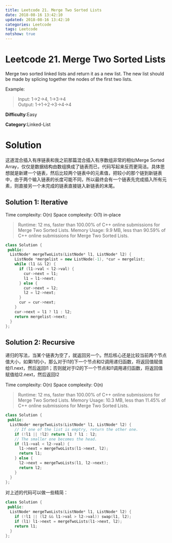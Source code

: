 ```yaml
---
title: Leetcode 21. Merge Two Sorted Lists
date: 2018-08-16 13:42:10
updated: 2018-08-16 13:42:10
categories: Leetcode
tags: Leetcode
notshow: true
---
```


# Leetcode 21. Merge Two Sorted Lists

Merge two sorted linked lists and return it as a new list. The new list should be made by splicing together the nodes of the first two lists.

Example:
> Input: 1->2->4, 1->3->4  
> Output: 1->1->2->3->4->4  

**Difficulty**:Easy

**Category**:Linked-List

<!--more-->

# Solution

这道混合插入有序链表和我之前那篇混合插入有序数组非常的相似Merge Sorted Array，仅仅是数据结构由数组换成了链表而已，代码写起来反而更简洁。具体思想就是新建一个链表，然后比较两个链表中的元素值，把较小的那个链到新链表中，由于两个输入链表的长度可能不同，所以最终会有一个链表先完成插入所有元素，则直接另一个未完成的链表直接链入新链表的末尾。

## Solution 1: Iterative

Time complexity: O(n)
Space complexity: O(1) in-place

> Runtime: 12 ms, faster than 100.00% of C++ online submissions for Merge Two Sorted Lists.
> Memory Usage: 9.9 MB, less than 90.59% of C++ online submissions for Merge Two Sorted Lists.

```c++
class Solution {
 public:
  ListNode* mergeTwoLists(ListNode* l1, ListNode* l2) {
    ListNode *mergelist = new ListNode(-1), *cur = mergelist;
    while (l1 && l2) {
      if (l1->val < l2->val) {
        cur->next = l1;
        l1 = l1->next;
      } else {
        cur->next = l2;
        l2 = l2->next;
      }
      cur = cur->next;
    }
    cur->next = l1 ? l1 : l2;
    return mergelist->next;
  }
};
```

## Solution 2: Recursive

递归的写法，当某个链表为空了，就返回另一个。然后核心还是比较当前两个节点值大小，如果l1的小，那么对于l1的下一个节点和l2调用递归函数，将返回值赋值给l1.next，然后返回l1；否则就对于l2的下一个节点和l1调用递归函数，将返回值赋值给l2.next，然后返回l2

Time complexity: O(n)
Space complexity: O(n)

> Runtime: 12 ms, faster than 100.00% of C++ online submissions for Merge Two Sorted Lists.
> Memory Usage: 10.3 MB, less than 11.45% of C++ online submissions for Merge Two Sorted Lists.

```cpp
class Solution {
 public:
  ListNode* mergeTwoLists(ListNode* l1, ListNode* l2) {
    // If one of the list is emptry, return the other one.
    if (!l1 || !l2) return l1 ? l1 : l2;
    // The smaller one becomes the head.
    if (l1->val < l2->val) {
      l1->next = mergeTwoLists(l1->next, l2);
      return l1;
    } else {
      l2->next = mergeTwoLists(l1, l2->next);
      return l2;
    }
  }
};
```

对上述的代码可以做一些精简：

```cpp
class Solution {
 public:
  ListNode* mergeTwoLists(ListNode* l1, ListNode* l2) {
    if (!l1 || (l2 && l1->val > l2->val)) swap(l1, l2);
    if (l1) l1->next = mergeTwoLists(l1->next, l2);
    return l1;
  }
};
```